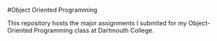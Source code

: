 #Object Oriented Programming

This repository hosts the major assignments I submited for my Object-Oriented Programming class at Dartmouth College.
